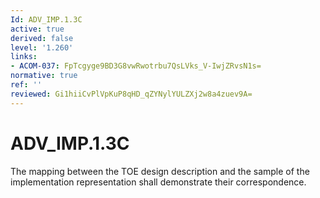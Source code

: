```yaml
---
Id: ADV_IMP.1.3C
active: true
derived: false
level: '1.260'
links:
- ACOM-037: FpTcgyge9BD3G8vwRwotrbu7QsLVks_V-IwjZRvsN1s=
normative: true
ref: ''
reviewed: Gi1hiiCvPlVpKuP8qHD_qZYNylYULZXj2w8a4zuev9A=
---
```


# ADV_IMP.1.3C

The mapping between the TOE design description and the sample of the implementation representation shall demonstrate their correspondence.